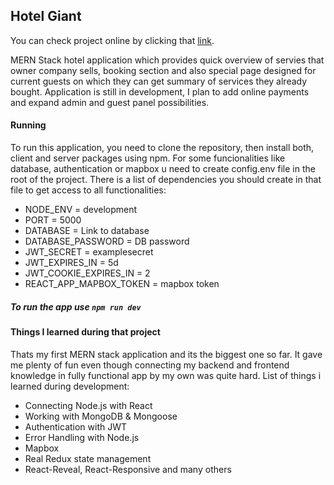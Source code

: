 ## Hotel Giant

You can check project online by clicking that [link](https://hotelgiant.herokuapp.com/).

MERN Stack hotel application which provides quick overview of servies that owner company sells, booking section and also special page designed for current guests on which they can get summary of services they already bought. Application is still in development, I plan to add online payments and expand admin and guest panel possibilities.

#### Running

To run this application, you need to clone the repository, then install both, client and server packages using npm. For some funcionalities like database, authentication or mapbox u need to create config.env file in the root of the project. There is a list of dependencies you should create in that file to get access to all functionalities:

- NODE_ENV = development
- PORT = 5000
- DATABASE = Link to database
- DATABASE_PASSWORD = DB password
- JWT_SECRET = examplesecret
- JWT_EXPIRES_IN = 5d
- JWT_COOKIE_EXPIRES_IN = 2
- REACT_APP_MAPBOX_TOKEN = mapbox token

##### To run the app use `npm run dev`

#### Things I learned during that project

Thats my first MERN stack application and its the biggest one so far. It gave me plenty of fun even though connecting my backend and frontend knowledge in fully functional app by my own was quite hard.
List of things i learned during development:

- Connecting Node.js with React
- Working with MongoDB & Mongoose
- Authentication with JWT
- Error Handling with Node.js
- Mapbox
- Real Redux state management
- React-Reveal, React-Responsive and many others
